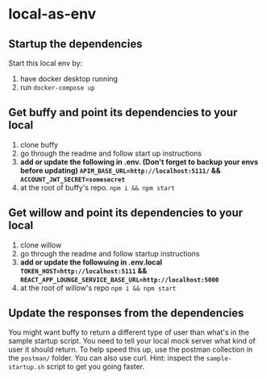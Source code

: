 # local-as-env

## Startup the dependencies
Start this local env by:
1. have docker desktop running
1. run `docker-compose up`

## Get buffy and point its dependencies to your local
1. clone buffy
1. go through the readme and follow start up instructions
1. **add or update the following in .env. (Don't forget to backup your envs before updating) `APIM_BASE_URL=http://localhost:5111/` && `ACCOUNT_JWT_SECRET=somesecret`**
1. at the root of buffy's repo. `npm i && npm start`

## Get willow and point its dependencies to your local
1. clone willow
1. go through the readme and follow startup instructions
1. **add or update the followuing in .env.local `TOKEN_HOST=http://localhost:5111` && `REACT_APP_LOUNGE_SERVICE_BASE_URL=http://localhost:5000`**
1. at the root of willow's repo `npm i && npm start`

## Update the responses from the dependencies
You might want buffy to return a different type of user than what's in the sample startup script. You need to tell your local mock server what kind of user it should return.
To help speed this up, use the postman collection in the `postman/` folder.
You can also use curl. Hint: inspect the `sample-startup.sh` script to get you going faster.
